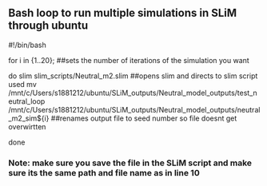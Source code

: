## Bash loop to run multiple simulations in SLiM through ubuntu ##


#!/bin/bash

for i in {1..20}; ##sets the number of iterations of the simulation you want

do
slim slim_scripts/Neutral_m2.slim ##opens slim and directs to slim script used
mv /mnt/c/Users/s1881212/ubuntu/SLiM_outputs/Neutral_model_outputs/test_neutral_loop /mnt/c/Users/s1881212/ubuntu/SLiM_outputs/Neutral_model_outputs/neutral_m2_sim${i} 
##renames output file to seed number so file doesnt get overwirtten

done

### Note: make sure you save the file in the SLiM script and make sure its the same path and file name as in line 10
